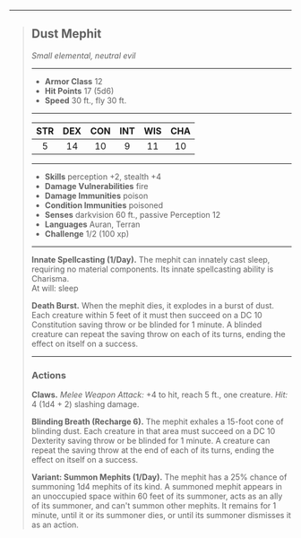 ***
> ## Dust Mephit
> *Small elemental, neutral evil*
> 
> ***
> 
> - **Armor Class** 12
> - **Hit Points** 17 (5d6)
> - **Speed** 30 ft., fly 30 ft.
> 
> ***
> 
> |STR|DEX|CON|INT|WIS|CHA|
> |:---:|:---:|:---:|:---:|:---:|:---:|
> |5|14|10|9|11|10|
> 
> ***
> 
> - **Skills** perception +2, stealth +4
> - **Damage Vulnerabilities** fire
> - **Damage Immunities** poison
> - **Condition Immunities** poisoned
> - **Senses** darkvision 60 ft., passive Perception 12
> - **Languages** Auran, Terran
> - **Challenge** 1/2 (100 xp)
> 
> ***
> 
> **Innate Spellcasting (1/Day).** The mephit can innately cast sleep, requiring no material components. Its innate spellcasting ability is Charisma.  
> At will: sleep
> 
> **Death Burst.** When the mephit dies, it explodes in a burst of dust. Each creature within 5 feet of it must then succeed on a DC 10 Constitution saving throw or be blinded for 1 minute. A blinded creature can repeat the saving throw on each of its turns, ending the effect on itself on a success.
> 
> ***
> 
> ### Actions
> **Claws.** *Melee Weapon Attack:* +4 to hit, reach 5 ft., one creature. *Hit:* 4 (1d4 + 2) slashing damage.
> 
> **Blinding Breath (Recharge 6).** The mephit exhales a 15-foot cone of blinding dust. Each creature in that area must succeed on a DC 10 Dexterity saving throw or be blinded for 1 minute. A creature can repeat the saving throw at the end of each of its turns, ending the effect on itself on a success.
> 
> **Variant: Summon Mephits (1/Day).** The mephit has a 25% chance of summoning 1d4 mephits of its kind. A summoned mephit appears in an unoccupied space within 60 feet of its summoner, acts as an ally of its summoner, and can't summon other mephits. It remains for 1 minute, until it or its summoner dies, or until its summoner dismisses it as an action.